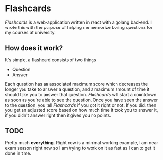 # Flashcards

*Flashcards* is a web-application written in react with a golang backend. I wrote this with the purpose of helping me memorize boring questions for my courses at university.

## How does it work?
It's simple, a flashcard consists of two things

- Question
- Answer

Each question has an associated maximum score which decreases the longer you take to answer a question, and a maximum amount of time it should take you to answer that question. *Flashcards* will start a countdown as soon as you're able to see the question. Once you have seen the answer to the question, you tell *Flashcards* if you got it right or not. If you did, then you get an adjusted score based on how much time it took you to answer it, if you didn't answer right then it gives you no points.

## TODO

Pretty much **everything**. Right now is a minimal working example, I am near exam season right now so I am trying to work on it as fast as I can to get it done in time.
